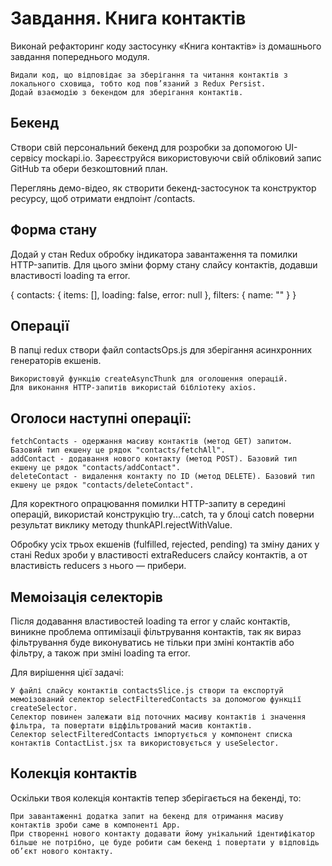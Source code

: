# Завдання. Книга контактів

Виконай рефакторинг коду застосунку «Книга контактів» із домашнього завдання попереднього модуля.

    Видали код, що відповідає за зберігання та читання контактів з локального сховища, тобто код пов’язаний з Redux Persist.
    Додай взаємодію з бекендом для зберігання контактів.

## Бекенд

Створи свій персональний бекенд для розробки за допомогою UI-сервісу mockapi.io. Зареєструйся використовуючи свій обліковий запис GitHub та обери безкоштовний план.

Переглянь демо-відео, як створити бекенд-застосунок та конструктор ресурсу, щоб отримати ендпоінт /contacts.

## Форма стану

Додай у стан Redux обробку індикатора завантаження та помилки HTTP-запитів. Для цього зміни форму стану слайсу контактів, додавши властивості loading та error.

{
  contacts: {
    items: [],
    loading: false,
    error: null
  },
  filters: {
		name: ""
	}
}

## Операції

В папці redux створи файл contactsOps.js для зберігання асинхронних генераторів екшенів.

    Використовуй функцію createAsyncThunk для оголошення операцій.
    Для виконання HTTP-запитів використай бібліотеку axios.

## Оголоси наступні операції:

    fetchContacts - одержання масиву контактів (метод GET) запитом. Базовий тип екшену це рядок "contacts/fetchAll".
    addContact - додавання нового контакту (метод POST). Базовий тип екшену це рядок "contacts/addContact".
    deleteContact - видалення контакту по ID (метод DELETE). Базовий тип екшену це рядок "contacts/deleteContact".

Для коректного опрацювання помилки HTTP-запиту в середині операцій, використай конструкцію try...catch, та у блоці catch поверни результат виклику методу thunkAPI.rejectWithValue.

Обробку усіх трьох екшенів (fulfilled, rejected, pending) та зміну даних у стані Redux зроби у властивості extraReducers слайсу контактів, а от властивість reducers з нього — прибери.

## Мемоізація селекторів

Після додавання властивостей loading та error у слайс контактів, виникне проблема оптимізаціі фільтрування контактів, так як вираз фільтрування буде виконуватись не тільки при зміні контактів або фільтру, а також при зміні loading та error.

Для вирішення цієї задачі:

    У файлі слайсу контактів contactsSlice.js створи та експортуй мемоізований селектор selectFilteredContacts за допомогою функції createSelector.
    Селектор повинен залежати від поточних масиву контактів і значення фільтра, та повертати відфільтрований масив контактів.
    Селектор selectFilteredContacts імпортується у компонент списка контактів ContactList.jsx та використовується у useSelector.

## Колекція контактів

Оскільки твоя колекція контактів тепер зберігається на бекенді, то:

    При завантаженні додатка запит на бекенд для отримання масиву контактів зроби саме в компоненті Арр.
    При створенні нового контакту додавати йому унікальний ідентифікатор більше не потрібно, це буде робити сам бекенд і повертати у відповідь об’єкт нового контакту.
